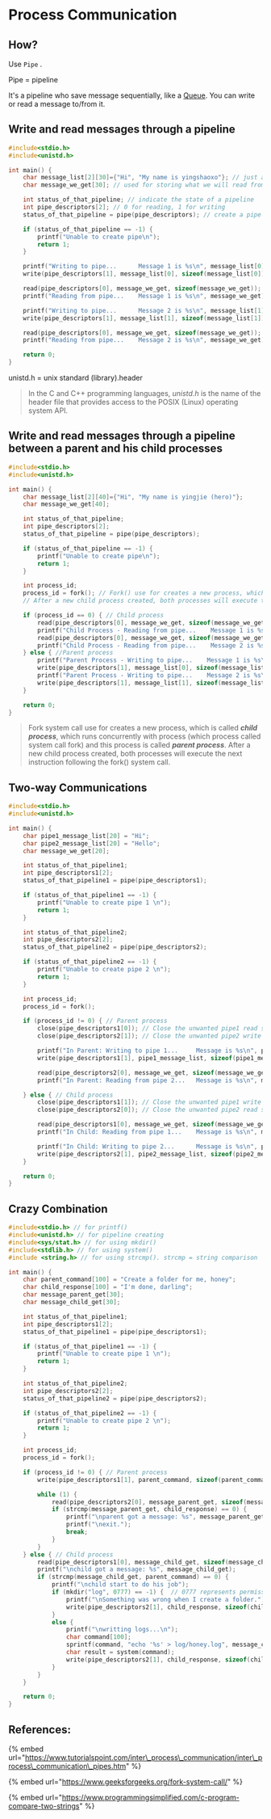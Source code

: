 # Process Communication

## How?

Use `Pipe` .

Pipe = pipeline

It's a pipeline who save message sequentially, like a [Queue](https://en.wikipedia.org/wiki/Queue_%28abstract_data_type%29). You can write or read a message to/from it.

## Write and read messages through a pipeline

```c
#include<stdio.h>
#include<unistd.h>

int main() {
    char message_list[2][30]={"Hi", "My name is yingshaoxo"}; // just a list of two words
    char message_we_get[30]; // used for storing what we will read from a pipeline later

    int status_of_that_pipeline; // indicate the state of a pipeline
    int pipe_descriptors[2]; // 0 for reading, 1 for writing
    status_of_that_pipeline = pipe(pipe_descriptors); // create a pipe by giving its an empty array (pipe_descriptors)

    if (status_of_that_pipeline == -1) {
        printf("Unable to create pipe\n");
        return 1;
    }

    printf("Writing to pipe...      Message 1 is %s\n", message_list[0]);
    write(pipe_descriptors[1], message_list[0], sizeof(message_list[0])); // write "Hi" to our pipeline

    read(pipe_descriptors[0], message_we_get, sizeof(message_we_get)); // read "Hi" from our pipeline
    printf("Reading from pipe...    Message 1 is %s\n", message_we_get);

    printf("Writing to pipe...      Message 2 is %s\n", message_list[1]);
    write(pipe_descriptors[1], message_list[1], sizeof(message_list[1])); // write "My name is yingshaoxo" to our pipeline

    read(pipe_descriptors[0], message_we_get, sizeof(message_we_get)); // read "My name is yingshaoxo" from our pipeline
    printf("Reading from pipe...    Message 2 is %s\n", message_we_get);

    return 0;
}
```

unistd.h = unix standard \(library\).header

> In the C and C++ programming languages, _unistd.h_ is the name of the header file that provides access to the POSIX \(Linux\) operating system API.

## Write and read messages through a pipeline between a parent and his child processes

```c
#include<stdio.h>
#include<unistd.h>

int main() {
    char message_list[2][40]={"Hi", "My name is yingjie (hero)"};
    char message_we_get[40];

    int status_of_that_pipeline;
    int pipe_descriptors[2];
    status_of_that_pipeline = pipe(pipe_descriptors);

    if (status_of_that_pipeline == -1) {
        printf("Unable to create pipe\n");
        return 1;
    }

    int process_id;
    process_id = fork(); // Fork() use for creates a new process, which is called child process
    // After a new child process created, both processes will execute the next instruction following the fork() system call.

    if (process_id == 0) { // Child process
        read(pipe_descriptors[0], message_we_get, sizeof(message_we_get));
        printf("Child Process - Reading from pipe...    Message 1 is %s\n", message_we_get);
        read(pipe_descriptors[0], message_we_get, sizeof(message_we_get));
        printf("Child Process - Reading from pipe...    Message 2 is %s\n", message_we_get);
    } else { //Parent process
        printf("Parent Process - Writing to pipe...    Message 1 is %s\n", message_list[0]);
        write(pipe_descriptors[1], message_list[0], sizeof(message_list[0]));
        printf("Parent Process - Writing to pipe...    Message 2 is %s\n", message_list[1]);
        write(pipe_descriptors[1], message_list[1], sizeof(message_list[1]));
    }

    return 0;
}
```

> Fork system call use for creates a new process, which is called _**child process**_, which runs concurrently with process \(which process called system call fork\) and this process is called _**parent process**_. After a new child process created, both processes will execute the next instruction following the fork\(\) system call.

## Two-way Communications

```c
#include<stdio.h>
#include<unistd.h>

int main() {
    char pipe1_message_list[20] = "Hi";
    char pipe2_message_list[20] = "Hello";
    char message_we_get[20];

    int status_of_that_pipeline1;
    int pipe_descriptors1[2];
    status_of_that_pipeline1 = pipe(pipe_descriptors1);

    if (status_of_that_pipeline1 == -1) {
        printf("Unable to create pipe 1 \n");
        return 1;
    }

    int status_of_that_pipeline2;
    int pipe_descriptors2[2];
    status_of_that_pipeline2 = pipe(pipe_descriptors2);

    if (status_of_that_pipeline2 == -1) {
        printf("Unable to create pipe 2 \n");
        return 1;
    }

    int process_id;
    process_id = fork();

    if (process_id != 0) { // Parent process
        close(pipe_descriptors1[0]); // Close the unwanted pipe1 read side, unnecessary
        close(pipe_descriptors2[1]); // Close the unwanted pipe2 write side, unnecessary

        printf("In Parent: Writing to pipe 1...     Message is %s\n", pipe1_message_list);
        write(pipe_descriptors1[1], pipe1_message_list, sizeof(pipe1_message_list));

        read(pipe_descriptors2[0], message_we_get, sizeof(message_we_get)); // it will be stuck until a new message has been sent to pipeline2? Not sure
        printf("In Parent: Reading from pipe 2...   Message is %s\n", message_we_get);

    } else { // Child process
        close(pipe_descriptors1[1]); // Close the unwanted pipe1 write side, unnecessary
        close(pipe_descriptors2[0]); // Close the unwanted pipe2 read side, unnecessary

        read(pipe_descriptors1[0], message_we_get, sizeof(message_we_get)); // it will be stuck until a new message has been sent to pipeline1? Not sure
        printf("In Child: Reading from pipe 1...    Message is %s\n", message_we_get);

        printf("In Child: Writing to pipe 2...      Message is %s\n", pipe2_message_list);
        write(pipe_descriptors2[1], pipe2_message_list, sizeof(pipe2_message_list));
    }

    return 0;
}
```

## Crazy Combination

```c
#include<stdio.h> // for printf()
#include<unistd.h> // for pipeline creating
#include<sys/stat.h> // for using mkdir()
#include<stdlib.h> // for using system()
#include <string.h> // for using strcmp(). strcmp = string comparison

int main() {
    char parent_command[100] = "Create a folder for me, honey";
    char child_response[100] = "I'm done, darling";
    char message_parent_get[30];
    char message_child_get[30];

    int status_of_that_pipeline1;
    int pipe_descriptors1[2];
    status_of_that_pipeline1 = pipe(pipe_descriptors1);

    if (status_of_that_pipeline1 == -1) {
        printf("Unable to create pipe 1 \n");
        return 1;
    }

    int status_of_that_pipeline2;
    int pipe_descriptors2[2];
    status_of_that_pipeline2 = pipe(pipe_descriptors2);

    if (status_of_that_pipeline2 == -1) {
        printf("Unable to create pipe 2 \n");
        return 1;
    }

    int process_id;
    process_id = fork();

    if (process_id != 0) { // Parent process
        write(pipe_descriptors1[1], parent_command, sizeof(parent_command));

        while (1) {
            read(pipe_descriptors2[0], message_parent_get, sizeof(message_parent_get)); // it will be stuck until a new message has been sent to pipeline2
            if (strcmp(message_parent_get, child_response) == 0) {
                printf("\nparent got a message: %s", message_parent_get);
                printf("\nexit.");
                break;
            }
        }
    } else { // Child process
        read(pipe_descriptors1[0], message_child_get, sizeof(message_child_get)); // it will be stuck until a new message has been sent to pipeline1
        printf("\nchild got a message: %s", message_child_get);
        if (strcmp(message_child_get, parent_command) == 0) {
            printf("\nchild start to do his job");
            if (mkdir("log", 0777) == -1) {  // 0777 represents permission of "Everyone can read write and execute"
                printf("\nSomething was wrong when I create a folder.");
                write(pipe_descriptors2[1], child_response, sizeof(child_response));
            }
            else {
                printf("\nwritting logs...\n");
                char command[100];
                sprintf(command, "echo '%s' > log/honey.log", message_child_get);
                char result = system(command);
                write(pipe_descriptors2[1], child_response, sizeof(child_response));
            }
        }
    }

    return 0;
}
```

## References:

{% embed url="https://www.tutorialspoint.com/inter\_process\_communication/inter\_process\_communication\_pipes.htm" %}

{% embed url="https://www.geeksforgeeks.org/fork-system-call/" %}

{% embed url="https://www.programmingsimplified.com/c-program-compare-two-strings" %}



